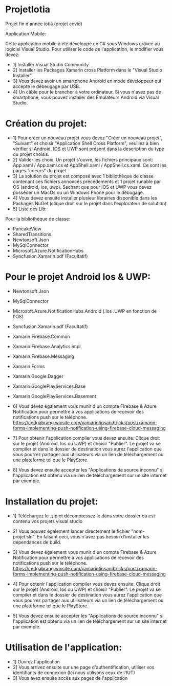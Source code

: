 # ProjetIotia
Projet fin d'année iotia (projet covid)

Application Mobile:

Cette application mobile à été développé en C# sous Windows grâvce au logiciel Visual Studio. 
Pour utiliser le code de l'application, le modifier vous devez:

- 1] Installer Visual Studio Community 
- 2] Installer les Packages Xamarin cross Platform dans le "Visual Studio Installer"
- 3] Vous devez avoir un smartphone Android en mode développeur qui accepte le débeugage par USB.
- 4] Un câble pour le brancher à votre ordinateur. Si vous n'avez pas de smartphone, vous pouvez installer des Émulateurs Android via Visual Studio.

# Création du projet:

- 1] Pour créer un nouveau projet vous devez "Créer un nouveau projet", "Suivant" et choisir "Application Shell Cross Platform", veuillez à bien vérifier si Android, IOS et UWP sont présent dans la description du type du projet choisis.
- 2] Valider les choix. Un projet s'ouvre, les fichiers principaux sont: App.xaml / App.xaml.cs et AppShell.xaml / AppShell.cs.xaml. Ce sont les pages "coeurs" du projet.
- 3] La solution du projet est composé avec 1 bibliothèque de classe contenant ces fichiers annoncés précédements et 1 projet runable par OS (android, ios, uwp). Sachant que pour IOS et UWP vous devez posséder un MacOs ou un Windows Phone pour le débugage.
- 4] Vous devez ensuite installer plusieur librairies disponible dans les Packages NuGet (clique droit sur le projet dans l'explorateur de solution)
- 5] Liste des Lib: 

Pour la bibliothèque de classe:
- PancakeView
- SharedTransitions
- Newtonsoft.Json
- MySqlConnector
- Microsoft.Azure.NotificationHubs
- Syncfusion.Xamarin.pdf (Facultatif)

# Pour le projet Android Ios & UWP:

- Newtonsoft.Json
- MySqlConnector
- Microsoft.Azure.NotificationHubs.Android (.Ios .UWP en fonction de l'OS)
- Syncfusion.Xamarin.pdf (Facultatif)
- Xamarin.Firebase.Common
- Xamarin.Firebase.Analytics.impl
- Xamarin.Firebase.Messaging
- Xamarin.Forms
- Xamarin.Google.Dagger
- Xamarin.GooglePlayServices.Base
- Xamarin.GooglePlayServices.Basement

- 6] Vous devez également vous munir d'un compte Firebase & Azure Notification pour permettre à vos applications de recevoir des notifications push sur le téléphone. 
https://cedgabrang.wixsite.com/xamarintipsandtricks/post/xamarin-forms-implementing-push-notification-using-firebase-cloud-messaging

- 7] Pour obtenir l'application compiler vous devez ensuite: Clique droit sur le projet (Android, Ios ou UWP) et choisir "Publier". Le projet va se compiler et dans le dossier de destination vous aurez l'application que vous pourrez partager aux utilisateurs via un lien de téléchargement ou une plateforme tel que le PlayStore.
- 8] Vous devez ensuite accepter les "Applications de source inconnu" si l'application est obtenu via un lien de téléchargement sur un site internet par exemple.

# Installation du projet:

- 1] Téléchargez le .zip et décompressez le dans votre dossier ou est contenu vos projets visual studio
- 2] Vous pouvez également lancer directement le fichier "nom-projet.sln". En faisant ceci, vous n'avez pas besoin d'installer les dépendances de build.

- 3] Vous devez également vous munir d'un compte Firebase & Azure Notification pour permettre à vos applications de recevoir des notifications push sur le téléphone. 
https://cedgabrang.wixsite.com/xamarintipsandtricks/post/xamarin-forms-implementing-push-notification-using-firebase-cloud-messaging

- 4] Pour obtenir l'application compiler vous devez ensuite: Clique droit sur le projet (Android, Ios ou UWP) et choisir "Publier". Le projet va se compiler et dans le dossier de destination vous aurez l'application que vous pourrez partager aux utilisateurs via un lien de téléchargement ou une plateforme tel que le PlayStore.
- 5] Vous devez ensuite accepter les "Applications de source inconnu" si l'application est obtenu via un lien de téléchargement sur un site internet par exemple.

# Utilisation de l'application:

- 1] Ouvrez l'application
- 2] Vous arrivez ensuite sur une page d'authentification, utiliser vos identifiants de connexion (Ici nous utilisons ceux de l'IUT)
- 3] Vous avez ensuite accès aux pages de l'application
